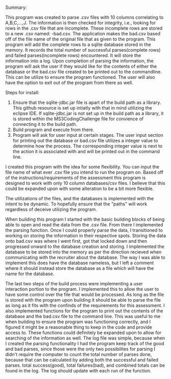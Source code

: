 Summary:

This program was created to parse .csv files with 10 columns correlating to A,B,C,...,J. The information is then checked for integrity,
i.e., looking for rows in the .csv file that are incomplete. These incomplete rows are stored to a new .csv named: <input-filename>-bad.csv.
The application makes the bad.csv based off of the file name of the original file that as given to the program. This program will add the
complete rows to a sqlite database stored in the memory. It records the total number of successful parses(complete rows) and failed parses(incomplete rows)
encountered. It will store the information into a log. Upon completion of parsing the information, the program will ask the user if they would
like for the contents of either the database or the bad.csv file created to be printed out to the commandline. This can be utilize to ensure
the program functioned. The user will also have the option to exit out of the program from there as well.

Steps for install:
1. Ensure that the sqlite-jdbc.jar file is apart of the build path as a library. This github resource is set up intiatly with that in mind
utilizing the eclipse IDE. If sqlite-jdbc.jar is not set up in the build path as a library, it is stored within the MS3CodingChallenge file
for convience of connecting it to the build path.
2. Build program and execute from there.
3. Program will ask for user input at certain stages. The user input section for printing out the database or bad.csv file utilizes a integer
value to determine how the process. The corresponding integer value is next to the action it is associated with and will be printed out in the command line.


I created this program with the idea for some flexibility. You can input the file name of what ever .csv file you intend to run the program on.
Based off of the instructions/requirements of the assessment this program is designed to work with only 10 column databases/csv files. I believe
that this could be expanded upon with some alteration to be a bit more flexible.

The utilizations of the files, and the databases is implemented with the intent to be dynamic. To hopefully ensure that the "paths" will work
regardless of deceive utilizing the program.

When building this program I started with the basic building blocks of being able to open and read the data from the .csv file. From there
I implemented the parsing function. Once I could properly parse the data, I transitioned to working on storing the information in their respective spots.
Storing the data onto bad.csv was where I went first, got that locked down and then progressed onward to the database creation and storing.
I implemented the database to be stored into the memory as per the direction recieved when communicating with the recruiter about the database.
The way I was able to implement this does have the database nameless, but I left a comment where it should instead store the database as a file which will have
the name for the database.

The last two steps of the build process were implementing a user interaction portion to the program. I implemented this to allow the user
to have some control over the file that would be processed. As long as the file is stored with the program upon building it should be able
to parse the file as long as it fits with the confinds of the requirements for this assessment. I also implemented functions for the program
to print out the contents of the database and the bad.csv file to the command line. This was useful to me when building to ensure the program
was functioning correctly, and I figured it might be a reasonable thing to keep in the code and provide access to. These functions could definitely
be expanded upon to allow for searching of the information as well. The log file was simple, because when I created the parsing functionality
I had the program keep track of the good and bad parses, since those were the only two possibilites for parsing I didn't require the computer
to count the total number of parses done, because that can be calculated by adding both the successful and failed parses. total success(good), total failures(bad),
and combined totals can be found in the log. The log should update with each run of the function.

